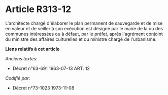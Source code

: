 # Article R313-12

L'architecte chargé d'élaborer le plan permanent de sauvegarde et de mise en valeur et de veiller à son exécution est désigné
par le maire de la ou des communes intéressées ou à défaut, par le préfet, après l'agrément conjoint du ministre des affaires
culturelles et du ministre chargé de l'urbanisme.

**Liens relatifs à cet article**

_Anciens textes_:

  - Décret n°63-691 1963-07-13 ART. 12

_Codifié par_:

  - Décret n°73-1023 1973-11-08
